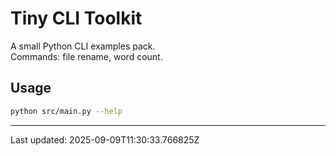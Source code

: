 # Tiny CLI Toolkit

A small Python CLI examples pack.  
Commands: file rename, word count.

## Usage
```bash
python src/main.py --help
```

---
Last updated: 2025-09-09T11:30:33.766825Z
